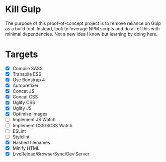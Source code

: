 # Kill Gulp
The purpose of this proof-of-concept project is to remove reliance on Gulp as a build tool. Instead, look to leverage NPM scripts and do all of this with minimal dependencies. Not a new idea I know but learning by doing here.

# Targets
- [x] Compile SASS
- [x] Transpile ES6
- [x] Use Boostrap 4
- [x] Autoprefixer
- [x] Concat JS
- [x] Concat CSS
- [x] Uglify CSS
- [x] Uglify JS
- [x] Optimise Images
- [ ] Implement JS Watch
- [ ] Implement CSS/SCSS Watch
- [ ] ESLint
- [ ] Stylelint
- [x] Hashed filenames
- [x] Minify HTML
- [x] LiveReload/BrowserSync/Dev Server
